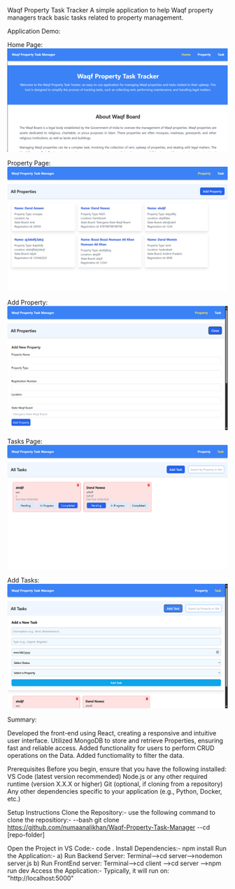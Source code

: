 Waqf Property Task Tracker
A simple application to help Waqf property managers track basic tasks related to property management.

Application Demo:

Home Page:
![alt text](images/homepage.png)

Property Page:
![alt text](images/allProperties.png)

Add Property:
![alt text](images/addProperty.png)



Tasks Page:
![alt text](images/displayTasks.png)

Add Tasks:
![alt text](images/addNewTask.png)


Summary:

Developed the front-end using React, creating a responsive and intuitive user interface.
Utilized MongoDB to store and retrieve Properties, ensuring fast and reliable access.
Added functionality for users to perform CRUD operations on the Data.
Added functiomality to filter the data.


Prerequisites
Before you begin, ensure that you have the following installed:
VS Code (latest version recommended)
Node.js or any other required runtime (version X.X.X or higher)
Git (optional, if cloning from a repository)
Any other dependencies specific to your application (e.g., Python, Docker, etc.)

Setup Instructions
Clone the Repository:-
use the following command to clone the repositiory:- 
--bash git clone https://github.com/numaanalikhan/Waqf-Property-Task-Manager 
--cd [repo-folder]

Open the Project in VS Code:-
code .
Install Dependencies:- npm install
Run the Application:- 
a) Run Backend Server: Terminal-->cd server-->nodemon server.js
b) Run FrontEnd server: Terminal-->cd client -->cd server -->npm run dev
Access the Application:- Typically, it will run on: "http://localhost:5000"